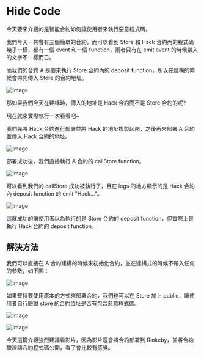 # Hide Code

今天要來介紹的是智能合約如何讓使用者來執行惡意程式碼。

我們今天一共會有三個簡單的合約，而可以看到 Store 和 Hack 合約內的程式碼幾乎一樣，都有一個 event 和一個 function，兩者只有在 emit event 的時候帶入的文字不一樣而已。

而我們的合約 A 是要來執行 Store 合約內的 deposit function，所以在建構的時候會帶先傳入 Store 的合約地址。

![Image](https://i.imgur.com/QXHKGJS.png)

那如果我們今天在建構時，傳入的地址是 Hack 合約而不是 Store 合約的呢?

現在就來實際執行一次看看吧~

我們先將 Hack 合約進行部署並將 Hack 的地址複製起來，之後再來部署 A 合約並傳入 Hack 合約的地址。

![Image](https://i.imgur.com/4g9Q64g.png)

部署成功後，我們直接執行 A 合約的 callStore function。

![Image](https://i.imgur.com/KrJU5Hq.png)

可以看到我們的 callStore 成功被執行了，且在 logs 的地方顯示的是 Hack 合約內 deposit function 的 emit "Hack..."。

![Image](https://i.imgur.com/hZgWXNC.png)

這就成功的讓使用者以為執行的是 Store 合約的 deposit function，但實際上是執行 Hack 合約的 deposit function。

## 解決方法

我們可以直接在 A 合約建構的時候來初始化合約，並在建構式的時候不帶入任何的參數，如下圖：

![Image](https://i.imgur.com/ND5FzN1.png)

如果堅持要使用原本的方式來部署合約，我們也可以在 Store 加上 public，讓使用者自行驗證 store 的合約位址是否有包含惡意程式碼。

![Image](https://i.imgur.com/kakBdzD.png)

![Image](https://i.imgur.com/awZ4Sti.png)

今天這篇介紹強烈建議看影片，因為影片還會將合約部署到 Rinkeby，並將合約驗證讓合約程式碼公開，看了會比較有感覺。
